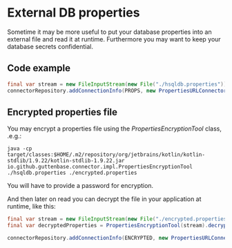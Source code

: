 # External DB properties

Sometime it may be more useful to put your database properties into an external file and read it at runtime. Furthermore you may
want to keep your database secrets confidential. 

## Code example

```java
final var stream = new FileInputStream(new File("./hsqldb.properties"));
connectorRepository.addConnectionInfo(PROPS, new PropertiesURLConnectorInfo(stream));
```

## Encrypted properties file

You may encrypt a properties file using the *PropertiesEncryptionTool* class, .e.g.:

    java -cp target/classes:$HOME/.m2/repository/org/jetbrains/kotlin/kotlin-stdlib/1.9.22/kotlin-stdlib-1.9.22.jar io.github.guttenbase.connector.impl.PropertiesEncryptionTool ./hsqldb.properties ./encrypted.properties

You will have to provide a password for encryption.

And then later on read you can decrypt the file in your application at runtime, like this:

```java
final var stream = new FileInputStream(new File("./encrypted.properties"));
final var decryptedProperties = PropertiesEncryptionTool(stream).decrypt(readPassword());

connectorRepository.addConnectionInfo(ENCRYPTED, new PropertiesURLConnectorInfo(decryptedProperties));
```
